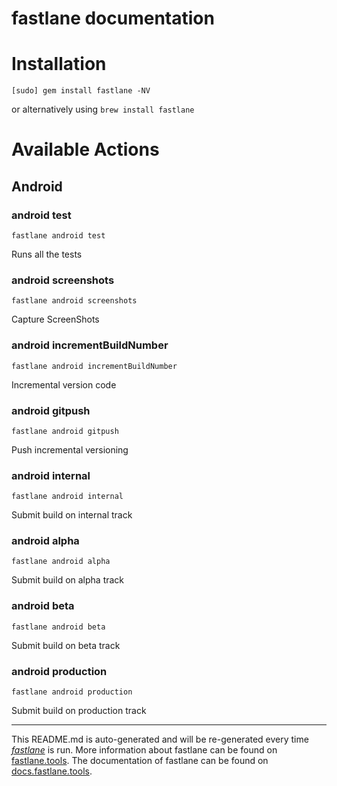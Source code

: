 fastlane documentation
================
# Installation

```
[sudo] gem install fastlane -NV
```
or alternatively using `brew install fastlane`

# Available Actions
## Android
### android test
```
fastlane android test
```
Runs all the tests
### android screenshots
```
fastlane android screenshots
```
Capture ScreenShots
### android incrementBuildNumber
```
fastlane android incrementBuildNumber
```
Incremental version code
### android gitpush
```
fastlane android gitpush
```
Push incremental versioning
### android internal
```
fastlane android internal
```
Submit build on internal track
### android alpha
```
fastlane android alpha
```
Submit build on alpha track
### android beta
```
fastlane android beta
```
Submit build on beta track
### android production
```
fastlane android production
```
Submit build on production track

----

This README.md is auto-generated and will be re-generated every time [_fastlane_](https://fastlane.tools) is run.
More information about fastlane can be found on [fastlane.tools](https://fastlane.tools).
The documentation of fastlane can be found on [docs.fastlane.tools](https://docs.fastlane.tools).
